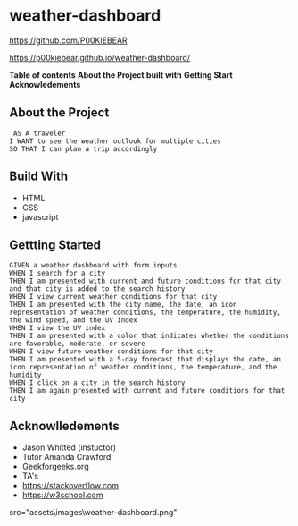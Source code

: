 # weather-dashboard
https://github.com/P00KIEBEAR

https://p00kiebear.github.io/weather-dashboard/

**Table of contents**
**About the Project**
**built with**
**Getting Start**
**Acknowledements**

## About the Project

~~~
 AS A traveler
I WANT to see the weather outlook for multiple cities
SO THAT I can plan a trip accordingly
~~~
## Build With
* HTML
* CSS
* javascript

## Gettting Started
~~~
GIVEN a weather dashboard with form inputs
WHEN I search for a city
THEN I am presented with current and future conditions for that city and that city is added to the search history
WHEN I view current weather conditions for that city
THEN I am presented with the city name, the date, an icon representation of weather conditions, the temperature, the humidity, the wind speed, and the UV index
WHEN I view the UV index
THEN I am presented with a color that indicates whether the conditions are favorable, moderate, or severe
WHEN I view future weather conditions for that city
THEN I am presented with a 5-day forecast that displays the date, an icon representation of weather conditions, the temperature, and the humidity
WHEN I click on a city in the search history
THEN I am again presented with current and future conditions for that city
~~~

## Acknowlledements
- Jason Whitted (instuctor)
- Tutor Amanda Crawford
- Geekforgeeks.org
- TA's
- https://stackoverflow.com
- https://w3school.com

src="assets\images\weather-dashboard.png"
